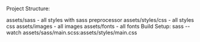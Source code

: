 Project Structure: 

assets/sass - all styles with sass preprocessor 
assets/styles/css - all styles css 
assets/images - all images 
assets/fonts - all fonts 
Build Setup: sass --watch assets/sass/main.scss:assets/styles/main.css
